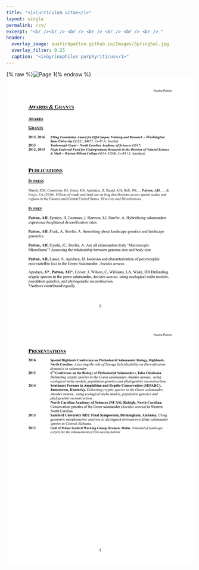 ```yaml
---
title: "<i>Curriculum vitae</i>"
layout: single
permalink: /cv/
excerpt: "<br /><br /> <br /> <br /> <br /> <br /> <br /> "
header:
  overlay_image: austinhpatton.github.io/Images/SpringSal.jpg
  overlay_filter: 0.25
  caption: "<i>Gyrinophilus porphyriticus</i>"
---
```

{% raw %}<img src="{{ site.url }}{{ site.baseurl }}/Images/A_Patton_CV_12-9-16-1.jpg/" alt="Page 1" class="full">{% endraw %}
<img src="/Images/A_Patton_CV_12-9-16-2.jpg/" alt="Page 2">
<img src="/Images/A_Patton_CV_12-9-16-3.jpg/" alt="Page 3">

